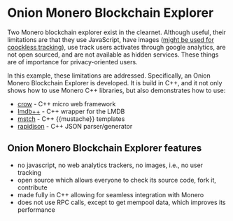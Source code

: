 # Onion Monero Blockchain Explorer

Two Monero blockchain explorer exist in the clearnet. Although useful,
their limitations are that they use JavaScript, have images
([might be used for coockless tracking](http://lucb1e.com/rp/cookielesscookies/)), use
track users activates through google analytics, are not open sourced, and are not
 available as hidden services. These things are of importance
 for privacy-oriented users.

 In this example, these limitations are addressed. Specifically,
 an Onion Monero Blockchain Explorer is developed. It is build in C++,
 and it not only shows how to use Monero C++ libraries, but also demonstrates how to
 use:

  - [crow](https://github.com/ipkn/crow) - C++ micro web framework
  - [lmdb++](https://github.com/bendiken/lmdbxx) - C++ wrapper for the LMDB
  - [mstch](https://github.com/no1msd/mstch) - C++ {{mustache}} templates
  - [rapidjson](https://github.com/miloyip/rapidjson) - C++ JSON parser/generator



## Onion Monero Blockchain Explorer features

 - no javascript, no web analytics trackers, no images, i.e., no user tracking
 - open source which allows everyone to check its source code, fork it, contribute
 - made fully in C++ allowing for seamless integration with Monero
 - does not use RPC calls, except to get mempool data, which improves its performance









